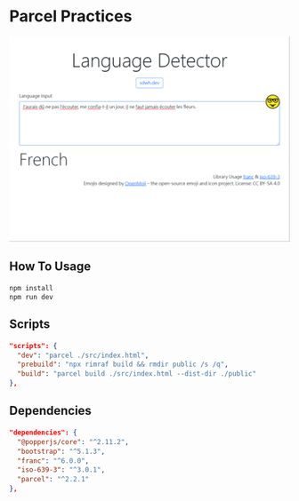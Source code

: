 # Parcel Practices

![](/assets/Parcel-Demo.png)

## How To Usage

```batch
npm install
npm run dev
```

## Scripts

```json
"scripts": {
  "dev": "parcel ./src/index.html",
  "prebuild": "npx rimraf build && rmdir public /s /q",
  "build": "parcel build ./src/index.html --dist-dir ./public"
},
```

## Dependencies

```json
"dependencies": {
  "@popperjs/core": "^2.11.2",
  "bootstrap": "^5.1.3",
  "franc": "^6.0.0",
  "iso-639-3": "^3.0.1",
  "parcel": "^2.2.1"
},
```
